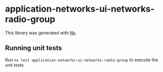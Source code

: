 # application-networks-ui-networks-radio-group

This library was generated with [Nx](https://nx.dev).

## Running unit tests

Run `nx test application-networks-ui-networks-radio-group` to execute the unit tests.
